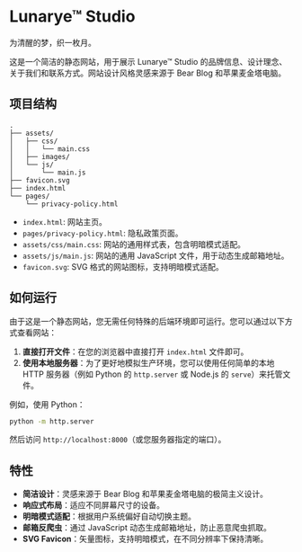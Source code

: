# Lunarye™ Studio

为清醒的梦，织一枚月。

这是一个简洁的静态网站，用于展示 Lunarye™ Studio 的品牌信息、设计理念、关于我们和联系方式。网站设计风格灵感来源于 Bear Blog 和苹果麦金塔电脑。

## 项目结构

```
. 
├── assets/
│   ├── css/
│   │   └── main.css
│   ├── images/
│   └── js/
│       └── main.js
├── favicon.svg
├── index.html
└── pages/
    └── privacy-policy.html
```

- `index.html`: 网站主页。
- `pages/privacy-policy.html`: 隐私政策页面。
- `assets/css/main.css`: 网站的通用样式表，包含明暗模式适配。
- `assets/js/main.js`: 网站的通用 JavaScript 文件，用于动态生成邮箱地址。
- `favicon.svg`: SVG 格式的网站图标，支持明暗模式适配。

## 如何运行

由于这是一个静态网站，您无需任何特殊的后端环境即可运行。您可以通过以下方式查看网站：

1.  **直接打开文件**：在您的浏览器中直接打开 `index.html` 文件即可。
2.  **使用本地服务器**：为了更好地模拟生产环境，您可以使用任何简单的本地 HTTP 服务器（例如 Python 的 `http.server` 或 Node.js 的 `serve`）来托管文件。

例如，使用 Python：

```bash
python -m http.server
```

然后访问 `http://localhost:8000`（或您服务器指定的端口）。

## 特性

-   **简洁设计**：灵感来源于 Bear Blog 和苹果麦金塔电脑的极简主义设计。
-   **响应式布局**：适应不同屏幕尺寸的设备。
-   **明暗模式适配**：根据用户系统偏好自动切换主题。
-   **邮箱反爬虫**：通过 JavaScript 动态生成邮箱地址，防止恶意爬虫抓取。
-   **SVG Favicon**：矢量图标，支持明暗模式，在不同分辨率下保持清晰。